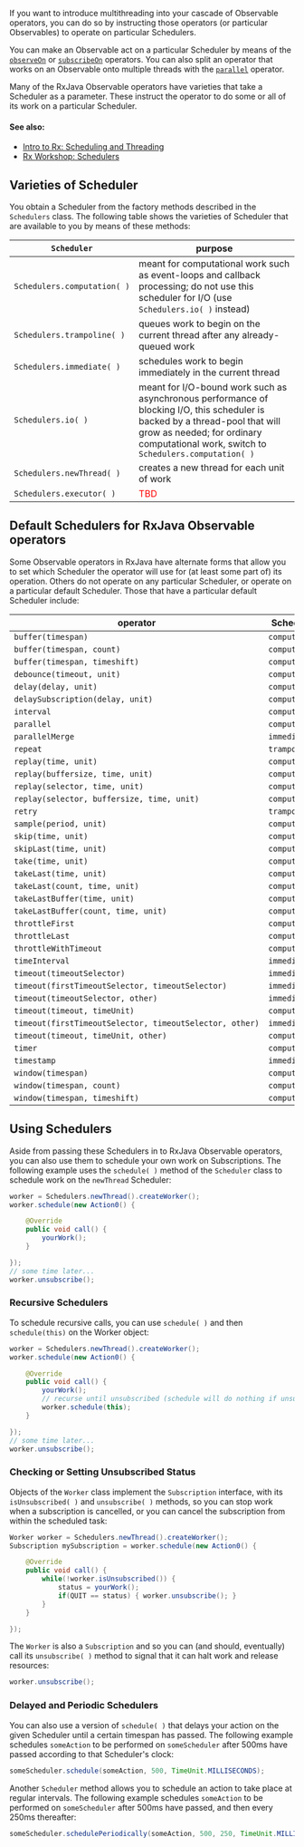 If you want to introduce multithreading into your cascade of Observable operators, you can do so by instructing those operators (or particular Observables) to operate on particular Schedulers.

You can make an Observable act on a particular Scheduler by means of the <a href="https://github.com/Netflix/RxJava/wiki/Observable-Utility-Operators#wiki-observeon">`observeOn`</a> or <a href="https://github.com/Netflix/RxJava/wiki/Observable-Utility-Operators#wiki-subscribeon">`subscribeOn`</a> operators. You can also split an operator that works on an Observable onto multiple threads with the <a href="https://github.com/Netflix/RxJava/wiki/Observable-Utility-Operators#wiki-parallel">`parallel`</a> operator.

Many of the RxJava Observable operators have varieties that take a Scheduler as a parameter. These instruct the operator to do some or all of its work on a particular Scheduler.

#### See also:
* <a href="http://www.introtorx.com/Content/v1.0.10621.0/15_SchedulingAndThreading.html">Intro to Rx: Scheduling and Threading</a>
* <a href="http://channel9.msdn.com/Series/Rx-Workshop/Rx-Workshop-Schedulers">Rx Workshop: Schedulers</a>

## Varieties of Scheduler

You obtain a Scheduler from the factory methods described in the `Schedulers` class. The following table shows the varieties of Scheduler that are available to you by means of these methods:

<table>
 <thead>
  <tr><th><code>Scheduler</cote></th><th>purpose</th></tr>
 </thead>
 <tbody>
  <tr><td><code>Schedulers.computation(&#8239;)</code></td><td>meant for computational work such as event-loops and callback processing; do not use this scheduler for I/O (use <code>Schedulers.io(&#8239;)</code> instead)</td></tr>
  <tr><td><code>Schedulers.trampoline(&#8239;)</code></td><td>queues work to begin on the current thread after any already-queued work</td></tr>
  <tr><td><code>Schedulers.immediate(&#8239;)</code></td><td>schedules work to begin immediately in the current thread</td></tr>
  <tr><td><code>Schedulers.io(&#8239;)</code></td><td>meant for I/O-bound work such as asynchronous performance of blocking I/O, this scheduler is backed by a thread-pool that will grow as needed; for ordinary computational work, switch to <code>Schedulers.computation(&#8239;)</code></td></tr>
  <tr><td><code>Schedulers.newThread(&#8239;)</code></td><td>creates a new thread for each unit of work</td></tr>
  <tr><td><code>Schedulers.executor(&#8239;)</code></td><td><span style="color:#f00;">TBD</span></td></tr>
 </tbody>
</table>

## Default Schedulers for RxJava Observable operators

Some Observable operators in RxJava have alternate forms that allow you to set which Scheduler the operator will use for (at least some part of) its operation. Others do not operate on any particular Scheduler, or operate on a particular default Scheduler. Those that have a particular default Scheduler include:

<table>
 <thead>
  <tr><th>operator</th><th>Scheduler</th></tr>
 </thead>
 <tbody>
  <tr><td><code>buffer(timespan)</code></td><td><code>computation</code></td></tr>
  <tr><td><code>buffer(timespan,&#8239;count)</code></td><td><code>computation</code></td></tr>
  <tr><td><code>buffer(timespan,&#8239;timeshift)</code></td><td><code>computation</code></td></tr>
  <tr><td><code>debounce(timeout,&#8239;unit)</code></td><td><code>computation</code></td></tr>
  <tr><td><code>delay(delay,&#8239;unit)</code></td><td><code>computation</code></td></tr>
  <tr><td><code>delaySubscription(delay,&#8239;unit)</code></td><td><code>computation</code></td></tr>
  <tr><td><code>interval</code></td><td><code>computation</code></td></tr>
  <tr><td><code>parallel</code></td><td><code>computation</code></td></tr>
  <tr><td><code>parallelMerge</code></td><td><code>immediate</code></td></tr>
  <tr><td><code>repeat</code></td><td><code>trampoline</code></td></tr>
  <tr><td><code>replay(time,&#8239;unit)</code></td><td><code>computation</code></td></tr>
  <tr><td><code>replay(buffersize,&#8239;time,&#8239;unit)</code></td><td><code>computation</code></td></tr>
  <tr><td><code>replay(selector,&#8239;time,&#8239;unit)</code></td><td><code>computation</code></td></tr>
  <tr><td><code>replay(selector,&#8239;buffersize,&#8239;time,&#8239;unit)</code></td><td><code>computation</code></td></tr>
  <tr><td><code>retry</code></td><td><code>trampoline</code></td></tr>
  <tr><td><code>sample(period,&#8239;unit)</code></td><td><code>computation</code></td></tr>
  <tr><td><code>skip(time,&#8239;unit)</code></td><td><code>computation</code></td></tr>
  <tr><td><code>skipLast(time,&#8239;unit)</code></td><td><code>computation</code></td></tr>
  <tr><td><code>take(time,&#8239;unit)</code></td><td><code>computation</code></td></tr>
  <tr><td><code>takeLast(time,&#8239;unit)</code></td><td><code>computation</code></td></tr>
  <tr><td><code>takeLast(count,&#8239;time,&#8239;unit)</code></td><td><code>computation</code></td></tr>
  <tr><td><code>takeLastBuffer(time,&#8239;unit)</code></td><td><code>computation</code></td></tr>
  <tr><td><code>takeLastBuffer(count,&#8239;time,&#8239;unit)</code></td><td><code>computation</code></td></tr>
  <tr><td><code>throttleFirst</code></td><td><code>computation</code></td></tr>
  <tr><td><code>throttleLast</code></td><td><code>computation</code></td></tr>
  <tr><td><code>throttleWithTimeout</code></td><td><code>computation</code></td></tr>
  <tr><td><code>timeInterval</code></td><td><code>immediate</code></td></tr>
  <tr><td><code>timeout(timeoutSelector)</code></td><td><code>immediate</code></td></tr>
  <tr><td><code>timeout(firstTimeoutSelector,&#8239;timeoutSelector)</code></td><td><code>immediate</code></td></tr>
  <tr><td><code>timeout(timeoutSelector,&#8239;other)</code></td><td><code>immediate</code></td></tr>
  <tr><td><code>timeout(timeout,&#8239;timeUnit)</code></td><td><code>computation</code></td></tr>
  <tr><td><code>timeout(firstTimeoutSelector,&#8239;timeoutSelector,&#8239;other)</code></td><td><code>immediate</code></td></tr>
  <tr><td><code>timeout(timeout,&#8239;timeUnit,&#8239;other)</code></td><td><code>computation</code></td></tr>
  <tr><td><code>timer</code></td><td><code>computation</code></td></tr>
  <tr><td><code>timestamp</code></td><td><code>immediate</code></td></tr>
  <tr><td><code>window(timespan)</code></td><td><code>computation</code></td></tr>
  <tr><td><code>window(timespan,&#8239;count)</code></td><td><code>computation</code></td></tr>
  <tr><td><code>window(timespan,&#8239;timeshift)</code></td><td><code>computation</code></td></tr>
 </tbody>
</table>

## Using Schedulers

Aside from passing these Schedulers in to RxJava Observable operators, you can also use them to schedule your own work on Subscriptions. The following example uses the `schedule( )` method of the `Scheduler` class to schedule work on the `newThread` Scheduler:

```java
worker = Schedulers.newThread().createWorker();
worker.schedule(new Action0() {

    @Override
    public void call() {
        yourWork();
    }

});
// some time later...
worker.unsubscribe();
```
### Recursive Schedulers
To schedule recursive calls, you can use `schedule( )` and then `schedule(this)` on the Worker object:
```java
worker = Schedulers.newThread().createWorker();
worker.schedule(new Action0() {

    @Override
    public void call() {
        yourWork();
        // recurse until unsubscribed (schedule will do nothing if unsubscribed)
        worker.schedule(this);
    }

});
// some time later...
worker.unsubscribe();
```

### Checking or Setting Unsubscribed Status
Objects of the `Worker` class implement the `Subscription` interface, with its `isUnsubscribed( )` and `unsubscribe( )` methods, so you can stop work when a subscription is cancelled, or you can cancel the subscription from within the scheduled task:
```java
Worker worker = Schedulers.newThread().createWorker();
Subscription mySubscription = worker.schedule(new Action0() {

    @Override
    public void call() {
        while(!worker.isUnsubscribed()) {
            status = yourWork();
            if(QUIT == status) { worker.unsubscribe(); }
        }
    }

});
```
The `Worker` is also a `Subscription` and so you can (and should, eventually) call its `unsubscribe( )` method to signal that it can halt work and release resources:
```java
worker.unsubscribe();
```

### Delayed and Periodic Schedulers
You can also use a version of `schedule( )` that delays your action on the given Scheduler until a certain timespan has passed. The following example schedules `someAction` to be performed on `someScheduler` after 500ms have passed according to that Scheduler's clock:
```java
someScheduler.schedule(someAction, 500, TimeUnit.MILLISECONDS);
```
Another `Scheduler` method allows you to schedule an action to take place at regular intervals. The following example schedules `someAction` to be performed on `someScheduler` after 500ms have passed, and then every 250ms thereafter:
```java
someScheduler.schedulePeriodically(someAction, 500, 250, TimeUnit.MILLISECONDS);
```